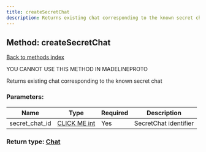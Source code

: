 ```yaml
---
title: createSecretChat
description: Returns existing chat corresponding to the known secret chat
---
```

## Method: createSecretChat  
[Back to methods index](index.md)


YOU CANNOT USE THIS METHOD IN MADELINEPROTO


Returns existing chat corresponding to the known secret chat

### Parameters:

| Name     |    Type       | Required | Description |
|----------|---------------|----------|-------------|
|secret\_chat\_id|[CLICK ME int](../types/int.md) | Yes|SecretChat identifier|


### Return type: [Chat](../types/Chat.md)

